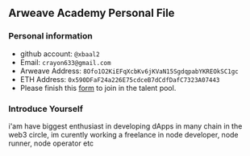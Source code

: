 ## Arweave Academy Personal File

### Personal information

- github account: ```@xbaal2```
- Email: ```crayon633@gmail.com```
- Arweave Address: ```8Ofo1O2KiEFqXcbKv6jKVaN15SgdqpabYKREOkSC1gc```
- ETH Address: ```0x590DFaF24a226E75cdceB7dCdfDafC7323A07443```
- Please finish this [form](https://docs.google.com/forms/d/e/1FAIpQLSfWA5fIIcBgmRppm3jNz5vmf9Mai_QMVil-2pO4r7YKn_Zhtw/viewform?usp=sf_link) to join in the talent pool.

### Introduce Yourself
 i'am have biggest enthusiast in developing dApps in many chain in the web3 circle, im curently working a freelance in node developer, node runner, node operator etc
